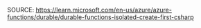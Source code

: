 SOURCE:
 https://learn.microsoft.com/en-us/azure/azure-functions/durable/durable-functions-isolated-create-first-csharp